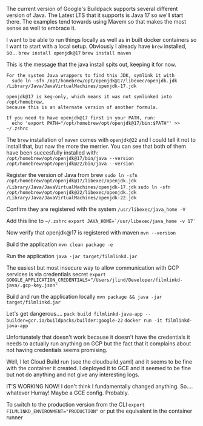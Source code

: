 The current version of Google's Buildpack supports several different version of Java. The Latest LTS that it supports is
Java 17 so we'll start there. The examples tend towards using Mavem so that makes the most sense as well to embrace it.

I want to be able to run things locally as well as in built docker containers so I want to start with a local setup.
Obviously I already have `brew` installed, so...
`brew install openjdk@17`
`brew install maven`

This is the message that the java install spits out, keeping it for now.

```
For the system Java wrappers to find this JDK, symlink it with
  sudo ln -sfn /opt/homebrew/opt/openjdk@17/libexec/openjdk.jdk /Library/Java/JavaVirtualMachines/openjdk-17.jdk

openjdk@17 is keg-only, which means it was not symlinked into /opt/homebrew,
because this is an alternate version of another formula.

If you need to have openjdk@17 first in your PATH, run:
  echo 'export PATH="/opt/homebrew/opt/openjdk@17/bin:$PATH"' >> ~/.zshrc
```

The `brew` installation of `maven` comes with `openjdk@22` and I could tell it not to install that, but naw the more the
merrier.
You can see that both of them have been succesfully installed with:
`/opt/homebrew/opt/openjdk@17/bin/java --version`
`/opt/homebrew/opt/openjdk@22/bin/java --version`

Register the version of Java from brew
`sudo ln -sfn /opt/homebrew/opt/openjdk@17/libexec/openjdk.jdk /Library/Java/JavaVirtualMachines/openjdk-17.jdk`
`sudo ln -sfn /opt/homebrew/opt/openjdk@22/libexec/openjdk.jdk /Library/Java/JavaVirtualMachines/openjdk-22.jdk`

Confirm they are registered with the system
`/usr/libexec/java_home -V`

Add this line to `~/.zshrc`
`` export JAVA_HOME=`/usr/libexec/java_home -v 17` ``

Now verify that openjdk@17 is registered with maven
`mvn --version`

Build the application
`mvn clean package -e`

Run the application
`java -jar target/filmlinkd.jar`

The easiest but most insecure way to allow communication with GCP services is via credentials secret
`export GOOGLE_APPLICATION_CREDENTIALS="/Users/jlind/Developer/filmlinkd-java/.gcp-key.json"`

Build and run the application locally
`mvn package && java -jar target/filmlinkd.jar`

Let's get dangerous....
`pack build filmlinkd-java-app --builder=gcr.io/buildpacks/builder:google-22`
`docker run -it filmlinkd-java-app`

Unfortunately that doesn't work because it doesn't have the credentials it needs to actually run anything on GCP but the
fact that it complains about not having credentials seems promising.

Well, I let Cloud Build run (see the cloudbuild.yaml) and it seems to be fine with the container it created. I deployed
it to GCE and it seemed to be fine but not do anything and not give any interesting logs.

IT'S WORKING NOW!
I don't think I fundamentally changed anything. So.... whatever Hurray! Maybe a GCE config. Probably.

To switch to the production version from the CLI
`export FILMLINKD_ENVIRONMENT="PRODUCTION"`
or put the equivalent in the container runner
